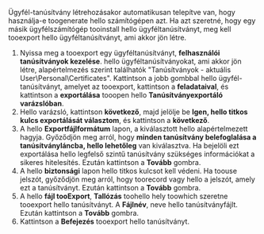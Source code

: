 Ügyfél-tanúsítvány létrehozásakor automatikusan telepítve van, hogy használja-e toogenerate hello számítógépen azt. Ha azt szeretné, hogy egy másik ügyfélszámítógép tooinstall hello ügyféltanúsítványt, meg kell tooexport hello ügyféltanúsítványt, ami akkor jön létre.                              

1. Nyissa meg a tooexport egy ügyféltanúsítványt, **felhasználói tanúsítványok kezelése**. hello ügyféltanúsítványokat, ami akkor jön létre, alapértelmezés szerint találhatók "Tanúsítványok - aktuális User\Personal\Certificates". Kattintson a jobb gombbal hello ügyfél-tanúsítványt, amelyet az tooexport, kattintson a **feladataival**, és kattintson a **exportálása** tooopen hello **Tanúsítványexportáló varázslóban**.
2. Hello varázsló, kattintson **következő**, majd jelölje be **Igen, hello titkos kulcs exportálását választom**, és kattintson a **következő**.
3. A hello **Exportfájlformátum** lapon, a kiválasztott hello alapértelmezett hagyja. Győződjön meg arról, hogy **minden tanúsítvány belefoglalása a tanúsítványláncba, hello lehetőleg** van kiválasztva. Ha bejelöli ezt exportálása hello legfelső szintű tanúsítvány szükséges információkat a sikeres hitelesítés. Ezután kattintson a **Tovább** gombra.
4. A hello **biztonsági** lapon hello titkos kulcsot kell védeni. Ha toouse jelszót, győződjön meg arról, hogy toorecord vagy hello a jelszót, amely ezt a tanúsítványt. Ezután kattintson a **Tovább** gombra.
5. A hello **fájl tooExport**, **Tallózás** toohello hely toowhich szeretne tooexport hello tanúsítványt. A **Fájlnév**, neve hello tanúsítványfájlt. Ezután kattintson a **Tovább** gombra.
6. Kattintson a **Befejezés** tooexport hello tanúsítványt.
